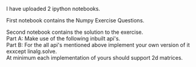 
I have uploaded 2 ipython notebooks.

First notebook contains the Numpy Exercise Questions.

Second notebook contains the solution to the exercise.  
  Part A: Make use of the following inbuilt api's.  
  Part B: For the all api's mentioned above implement your own version of it exxcept linalg.solve.    
          At minimum each implementation of yours should support 2d matrices.   
